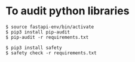# To audit python libraries

```
$ source fastapi-env/bin/activate
$ pip3 install pip-audit
$ pip-audit -r requirements.txt
```

```
$ pip3 install safety
$ safety check -r requirements.txt
```
